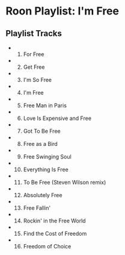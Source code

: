 # Roon Playlist: I'm Free

## Playlist Tracks


- 1. For Free
- 2. Get Free
- 3. I'm So Free
- 4. I'm Free
- 5. Free Man in Paris
- 6. Love Is Expensive and Free
- 7. Got To Be Free
- 8. Free as a Bird
- 9. Free Swinging Soul
- 10. Everything Is Free
- 11. To Be Free (Steven Wilson remix)
- 12. Absolutely Free
- 13. Free Fallin'
- 14. Rockin' in the Free World
- 15. Find the Cost of Freedom
- 16. Freedom of Choice

